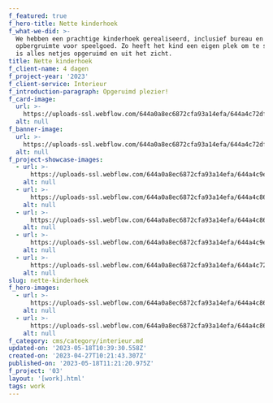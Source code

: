 ```yaml
---
f_featured: true
f_hero-title: Nette kinderhoek
f_what-we-did: >-
  We hebben een prachtige kinderhoek gerealiseerd, inclusief bureau en
  opbergruimte voor speelgoed. Zo heeft het kind een eigen plek om te spelen en
  is alles netjes opgeruimd en uit het zicht. 
title: Nette kinderhoek
f_client-name: 4 dagen
f_project-year: '2023'
f_client-service: Interieur
f_introduction-paragraph: Opgeruimd plezier!
f_card-image:
  url: >-
    https://uploads-ssl.webflow.com/644a0a8ec6872cfa93a14efa/644a4c72dfbacb866633708d_Kronenberg%20Interieurbouw%20Kinderhoek-47.jpg
  alt: null
f_banner-image:
  url: >-
    https://uploads-ssl.webflow.com/644a0a8ec6872cfa93a14efa/644a4c72dfbacb866633708d_Kronenberg%20Interieurbouw%20Kinderhoek-47.jpg
  alt: null
f_project-showcase-images:
  - url: >-
      https://uploads-ssl.webflow.com/644a0a8ec6872cfa93a14efa/644a4c9edbadfe4c191e2356_Kronenberg%20Interieurbouw%20Kinderhoek-43.jpg
    alt: null
  - url: >-
      https://uploads-ssl.webflow.com/644a0a8ec6872cfa93a14efa/644a4c860888ce0e5a4c783f_Kronenberg%20Interieurbouw%20Kinderhoek-44.jpg
    alt: null
  - url: >-
      https://uploads-ssl.webflow.com/644a0a8ec6872cfa93a14efa/644a4c8627bdbfedc72db2fe_Kronenberg%20Interieurbouw%20Kinderhoek-45.jpg
    alt: null
  - url: >-
      https://uploads-ssl.webflow.com/644a0a8ec6872cfa93a14efa/644a4c9e7ff5d469f1ef4e0d_Kronenberg%20Interieurbouw%20Kinderhoek-46.jpg
    alt: null
  - url: >-
      https://uploads-ssl.webflow.com/644a0a8ec6872cfa93a14efa/644a4c72dfbacb866633708d_Kronenberg%20Interieurbouw%20Kinderhoek-47.jpg
    alt: null
slug: nette-kinderhoek
f_hero-images:
  - url: >-
      https://uploads-ssl.webflow.com/644a0a8ec6872cfa93a14efa/644a4c860888ce0e5a4c783f_Kronenberg%20Interieurbouw%20Kinderhoek-44.jpg
    alt: null
  - url: >-
      https://uploads-ssl.webflow.com/644a0a8ec6872cfa93a14efa/644a4c8627bdbfedc72db2fe_Kronenberg%20Interieurbouw%20Kinderhoek-45.jpg
    alt: null
f_category: cms/category/interieur.md
updated-on: '2023-05-18T10:39:30.558Z'
created-on: '2023-04-27T10:21:43.307Z'
published-on: '2023-05-18T11:21:20.975Z'
f_project: '03'
layout: '[work].html'
tags: work
---
```



